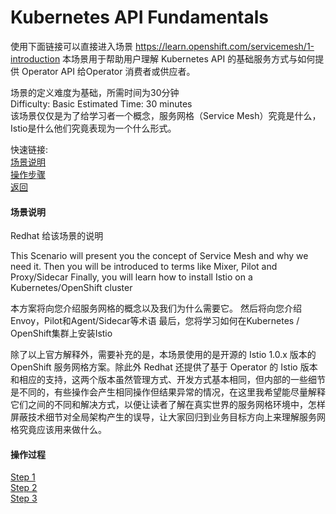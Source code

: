 # Kubernetes API Fundamentals

使用下面链接可以直接进入场景
https://learn.openshift.com/servicemesh/1-introduction
本场景用于帮助用户理解 Kubernetes API 的基础服务方式与如何提供 Operator API 给Operator 消费者或供应者。

场景的定义难度为基础，所需时间为30分钟<br>
   Difficulty: Basic  Estimated Time: 30 minutes    <br>
该场景仅仅是为了给学习者一个概念，服务网格（Service Mesh）究竟是什么，Istio是什么他们究竟表现为一个什么形式。<br>

快速链接: <br>
[场景说明](#场景说明) <br>
[操作步骤](#操作步骤) <br>
[返回](#../README.md) <br>

#### 场景说明
Redhat 给该场景的说明

This Scenario will present you the concept of Service Mesh and why we need it.
Then you will be introduced to terms like Mixer, Pilot and Proxy/Sidecar
Finally, you will learn how to install Istio on a Kubernetes/OpenShift cluster

本方案将向您介绍服务网格的概念以及我们为什么需要它。
然后将向您介绍Envoy，Pilot和Agent/Sidecar等术语
最后，您将学习如何在Kubernetes / OpenShift集群上安装Istio

除了以上官方解释外，需要补充的是，本场景使用的是开源的 Istio 1.0.x 版本的 OpenShift 服务网格方案。除此外 Redhat 还提供了基于 Operator 的 Istio 版本和相应的支持，这两个版本虽然管理方式、开发方式基本相同，但内部的一些细节是不同的，有些操作会产生相同操作但结果异常的情况，在这里我希望能尽量解释它们之间的不同和解决方式，以便让读者了解在真实世界的服务网格环境中，怎样屏蔽技术细节对全局架构产生的误导，让大家回归到业务目标方向上来理解服务网格究竟应该用来做什么。


#### 操作过程
[Step 1](istio_intro/Step1.md) <br>
[Step 2](istio_intro/Step2.md) <br>
[Step 3](istio_intro/Step3.md) <br>
